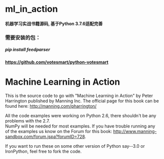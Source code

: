 # ml_in_action
#### 机器学习实战书籍源码, 基于Python 3.7.6适配完善

### 需要安装的包：
##### pip install feedparser

#### https://github.com/votesmart/python-votesmart


Machine Learning in Action 
==========================

This is the source code to go with "Machine Learning in Action" 
by Peter Harrington published by Manning Inc.
The official page for this book can be found here: http://manning.com/pharrington/

All the code examples were working on Python 2.6, there shouldn't be any problems with the 2.7.  
NumPy will be needed for most examples.  If you have trouble running any of the examples us know 
on the Forum for this book: http://www.manning-sandbox.com/forum.jspa?forumID=728.  

If you want to run these on some other version of Python say--3.0 or IronPython, 
feel free to fork the code.